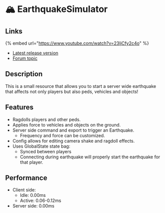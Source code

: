 # 🏔️ EarthquakeSimulator

## Links

{% embed url="https://www.youtube.com/watch?v=23IjCfy2c4o" %}

* [Latest release version](https://github.com/Kiminaze/EarthquakeSimulator/releases/latest)
* [Forum topic](https://forum.cfx.re/t/earthquake-simulator-create-chaos-and-confusion/5279324)

## Description

This is a small resource that allows you to start a server wide earthquake that affects not only players but also peds, vehicles and objects!

## Features

* Ragdolls players and other peds.
* Applies force to vehicles and objects on the ground.
* Server side command and export to trigger an Earthquake.
  * Frequency and force can be customized.
* Config allows for editing camera shake and ragdoll effects.
* Uses GlobalState state bag:
  * Synced between players
  * Connecting during earthquake will properly start the earthquake for that player.

## Performance

* Client side:
  * Idle: 0.00ms
  * Active: 0.06-0.12ms
* Server side: 0.00ms
